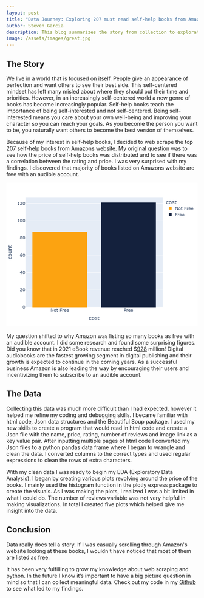 ```yaml
---
layout: post
title: "Data Journey: Exploring 207 must read self-help books from Amazon"
author: Steven Garcia
description: This blog summarizes the story from collection to exploration.
image: /assets/images/great.jpg
---
```


## The Story

We live in a world that is focused on itself. People give an appearance of perfection and want others to see their best side. This self-centered mindset has left many misled about where they should put their time and priorities. However, in an increasingly self-centered world a new genre of books has become increasingly popular. Self-help books teach the importance of being self-interested and not self-centered. Being self-interested means you care about your own well-being and improving your character so you can reach your goals. As you become the person you want to be, you naturally want others to become the best version of themselves.

Because of my interest in self-help books, I decided to web scrape the top 207 self-help books from Amazons website. My original question was to see how the price of self-help books was distributed and to see if there was a correlation between the rating and price. I was very surprised with my findings. I discovered that majority of books listed on Amazons website are free with an audible account.

![Figure](https://raw.githubusercontent.com/stevengarcia2132/my386blog/main/assets/images/costfree.png)

My question shifted to why Amazon was listing so many books as free with an audible account. I did some research and found some surprising figures. Did you know that in 2021 eBook revenue reached $[928](https://goodereader.com/blog/e-book-news/ebook-sales-plummeted-10-4-in-november-2022#:~:text=US%20ebook%20sales%20have%20virtually,a%20total%20of%20%24928.0%20million.) million! Digital audiobooks are the fastest growing segment in digital publishing and their growth is expected to continue in the coming years. As a successful business Amazon is also leading the way by encouraging their users and incentivizing them to subscribe to an audible account.

## The Data

Collecting this data was much more difficult than I had expected, however it helped me refine my coding and debugging skills. I became familiar with html code, Json data structures and the Beautiful Soup package. I used my new skills to create a program that would read in html code and create a Json file with the name, price, rating, number of reviews and image link as a key value pair. After inputting multiple pages of html code I converted my Json files to a python pandas data frame where I began to wrangle and clean the data. I converted columns to the correct types and used regular expressions to clean the rows of extra characters.

With my clean data I was ready to begin my EDA (Exploratory Data Analysis). I began by creating various plots revolving around the price of the books. I mainly used the histogram function in the plotly express package to create the visuals. As I was making the plots, I realized I was a bit limited in what I could do. The number of reviews variable was not very helpful in making visualizations. In total I created five plots which helped give me insight into the data.

## Conclusion

Data really does tell a story. If I was casually scrolling through Amazon's website looking at these books, I wouldn't have noticed that most of them are listed as free.

It has been very fulfilling to grow my knowledge about web scraping and python. In the future I know it’s important to have a big picture question in mind so that I can collect meaningful data. Check out my code in my [Github](https://github.com/stevengarcia2132/WebScrape-Amazon) to see what led to my findings.
